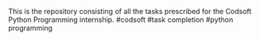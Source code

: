 This is the repository consisting of all the tasks prescribed for the Codsoft Python Programming internship.
#codsoft
#task completion
#python programming
